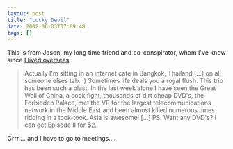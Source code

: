 ```yaml
---
layout: post
title: "Lucky Devil"
date: 2002-06-03T07:09:48
tags: []
---
```


This is from Jason, my long time friend and co-conspirator, whom I've know since [I lived overseas][1]

> Actually I'm sitting in an internet cafe in Bangkok, Thailand [...] on all someone elses tab. :) Sometimes life deals you a royal flush. This trip has been such a blast. In the last week alone I have seen the Great Wall of China, a cock fight, thousands of dirt cheap DVD's, the Forbidden Palace, met the VP for the largest telecommunications network in the Middle East and been almost killed numerous times ridding in a took-took. Asia is awesome! [...] PS. Want any DVD's? I can get Episode II for $2. 

Grrr.... and I have to go to meetings....

   [1]: http://ukarumpa.org/



